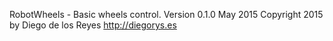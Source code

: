 RobotWheels - Basic wheels control.
Version 0.1.0 May 2015
Copyright 2015 by Diego de los Reyes http://diegorys.es